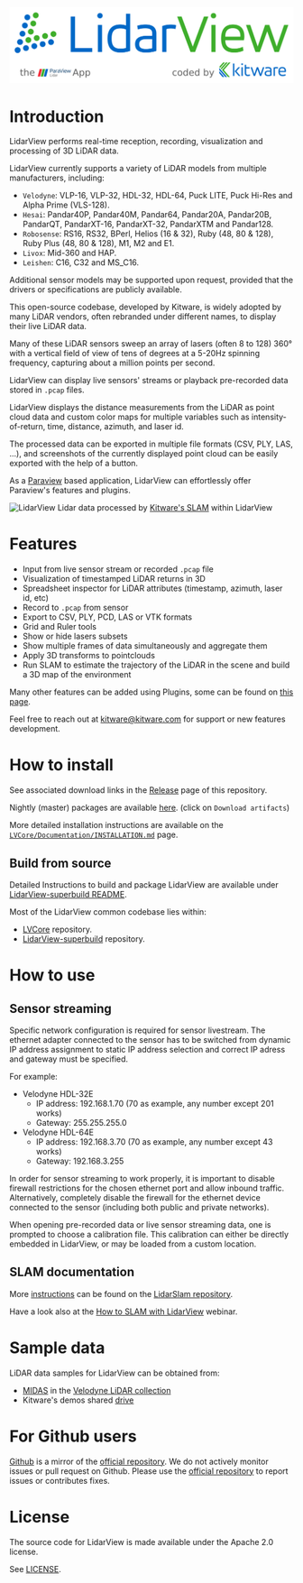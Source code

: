 ![LidarView](Application/Client/Resources/Images/About.png)

# Introduction

LidarView performs real-time reception, recording, visualization and processing of 3D LiDAR data.

LidarView currently supports a variety of LiDAR models from multiple manufacturers, including:
- `Velodyne`: VLP-16, VLP-32, HDL-32, HDL-64, Puck LITE, Puck Hi-Res and Alpha Prime (VLS-128).
- `Hesai`: Pandar40P, Pandar40M, Pandar64, Pandar20A, Pandar20B, PandarQT, PandarXT-16, PandarXT-32, PandarXTM and Pandar128.
- `Robosense`: RS16, RS32, BPerl, Helios (16 & 32), Ruby (48, 80 & 128), Ruby Plus (48, 80 & 128), M1, M2 and E1.
- `Livox`: Mid-360 and HAP.
- `Leishen`: C16, C32 and MS_C16.

Additional sensor models may be supported upon request, provided that the drivers or specifications are publicly available.

This open-source codebase, developed by Kitware, is widely adopted by many LiDAR vendors, often rebranded under different names, to display their live LiDAR data.

Many of these LiDAR sensors sweep an array of lasers (often 8 to 128) 360&deg;
with a vertical field of view of tens of degrees at a 5-20Hz spinning frequency,
capturing about a million points per second.

LidarView can display live sensors' streams or playback pre-recorded data stored in `.pcap` files.

LidarView displays the distance measurements from the LiDAR as point cloud
data and custom color maps for multiple variables such as
intensity-of-return, time, distance, azimuth, and laser id. 

The processed data can be exported in multiple file formats (CSV, PLY, LAS, ...),
and screenshots of the currently displayed point cloud can be easily exported with the help of a button.

As a [Paraview](https://www.paraview.org/) based application, LidarView can effortlessly offer Paraview's features and plugins.

![LidarView](Application/Client/Resources/Images/LidarViewExample.png)
    Lidar data processed by [Kitware's SLAM](#slam) within LidarView

# Features

- Input from live sensor stream or recorded `.pcap` file
- Visualization of timestamped LiDAR returns in 3D
- Spreadsheet inspector for LiDAR attributes (timestamp, azimuth, laser id, etc)
- Record to `.pcap` from sensor
- Export to CSV, PLY, PCD, LAS or VTK formats
- Grid and Ruler tools
- Show or hide lasers subsets
- Show multiple frames of data simultaneously and aggregate them
- Apply 3D transforms to pointclouds
- Run SLAM to estimate the trajectory of the LiDAR in the scene and build a 3D map of the environment

Many other features can be added using Plugins, some can be found on [this page](https://gitlab.kitware.com/LidarView/plugins).

Feel free to reach out at kitware@kitware.com for support or new features development.

# How to install

See associated download links in the [Release](https://gitlab.kitware.com/LidarView/lidarview/-/releases) page of this repository.

Nightly (master) packages are available [here](https://gitlab.kitware.com/LidarView/lidarview-superbuild/-/pipelines?scope=all&source=schedule&ref=master). (click on `Download artifacts`)

More detailed installation instructions are available on the [`LVCore/Documentation/INSTALLATION.md`](https://gitlab.kitware.com/LidarView/lidarview-core/-/blob/master/Documentation/INSTALLATION.md) page.

## Build from source

Detailed Instructions to build and package LidarView are available under [LidarView-superbuild README](https://gitlab.kitware.com/LidarView/lidarview-superbuild/-/blob/master/README.md).

Most of the LidarView common codebase lies within:

 * [LVCore](https://gitlab.kitware.com/LidarView/lidarview-core) repository.
 * [LidarView-superbuild](https://gitlab.kitware.com/LidarView/lidarview-superbuild) repository.

# How to use

## Sensor streaming

Specific network configuration is required for sensor livestream.
The ethernet adapter connected to the sensor has to be switched from dynamic IP address assignment to static IP address selection and correct IP adress and gateway must be specified.

For example:

* Velodyne HDL-32E
  * IP address: 192.168.1.70 (70 as example, any number except 201 works)
  * Gateway: 255.255.255.0
* Velodyne HDL-64E
  * IP address: 192.168.3.70 (70 as example, any number except 43 works)
  * Gateway: 192.168.3.255

In order for sensor streaming to work properly, it is important to
disable firewall restrictions for the chosen ethernet port and allow inbound traffic.
Alternatively, completely disable the firewall for the ethernet device connected to the sensor (including both public and private networks).

When opening pre-recorded data or live sensor streaming data,
one is prompted to choose a calibration file.
This calibration can either be directly embedded in LidarView,
or may be loaded from a custom location.

## SLAM documentation <a name="slam"></a>

More [instructions](https://gitlab.kitware.com/keu-computervision/slam/-/blob/master/paraview_wrapping/doc/How_to_SLAM_with_LidarView.md) can be found on the [LidarSlam repository](https://gitlab.kitware.com/keu-computervision/slam).

Have a look also at the [How to SLAM with LidarView](https://vimeo.com/524848891) webinar.

# Sample data

LiDAR data samples for LidarView can be obtained from:

* [MIDAS](http://www.midasplatform.org/) in the [Velodyne LiDAR collection](http://midas3.kitware.com/midas/community/29)
* Kitware's demos shared [drive](https://drive.google.com/drive/folders/1yrNUelUsjKcXdC8FH8DpXeOPTyiB_pLS?usp=sharing)

# For Github users
[Github](https://github.com/Kitware/LidarView) is a mirror of the
[official repository](https://gitlab.kitware.com/LidarView/LidarView).
We do not actively monitor issues or pull request on Github. Please use the
[official repository](https://gitlab.kitware.com/LidarView/LidarView) to report issues or contributes fixes.

# License

The source code for LidarView is made available under the Apache 2.0 license.

See [LICENSE](LICENSE).
